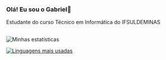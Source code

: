 ### Olá! Eu sou o Gabriel👋
Estudante do curso Técnico em Informática do IFSULDEMINAS
##
![Minhas estatísticas](https://github-readme-stats.vercel.app/api?username=GabrielPGoncalves&theme=github_dark_dimmed&bg_color=00000000&show_icons=true&hide=prs,issues,&count_private=true&locale=pt-br&hide_border=true)

[![Linguagens mais usadas](https://github-readme-stats.vercel.app/api/top-langs/?username=GabrielPGoncalves&theme=github_dark_dimmed&bg_color=00000000&layout=compact&locale=pt-br&hide_border=true)](https://github.com/anuraghazra/github-readme-stats)



